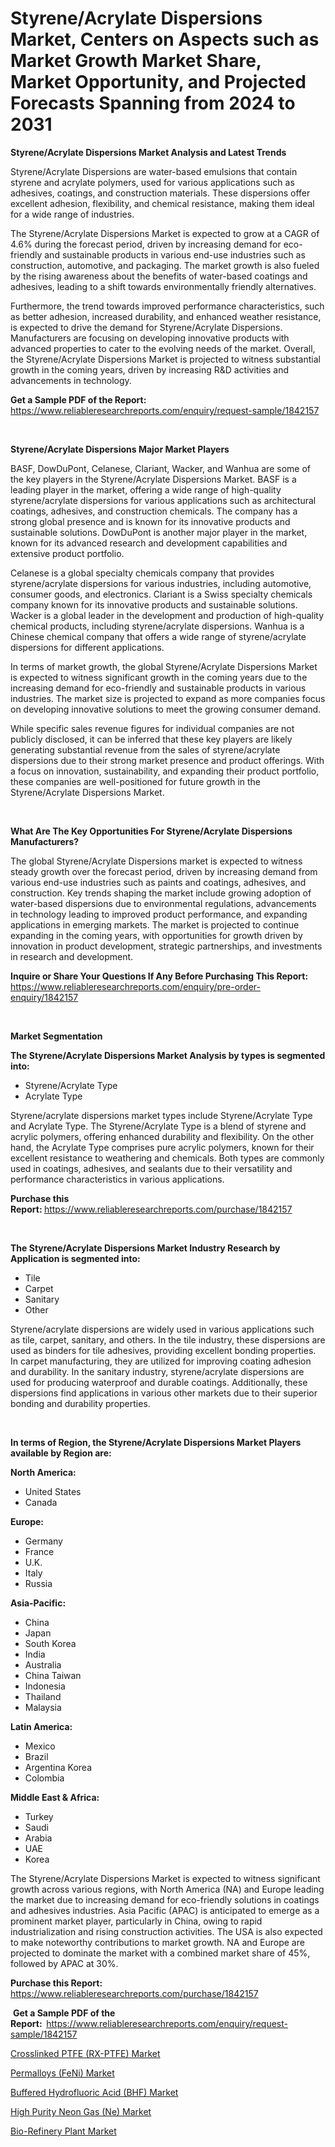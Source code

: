 <p><h1>Styrene/Acrylate Dispersions Market, Centers on Aspects such as Market Growth Market Share, Market Opportunity, and Projected Forecasts Spanning from 2024 to 2031</h1></p><p><strong>Styrene/Acrylate Dispersions Market Analysis and Latest Trends</strong></p>
<p><p>Styrene/Acrylate Dispersions are water-based emulsions that contain styrene and acrylate polymers, used for various applications such as adhesives, coatings, and construction materials. These dispersions offer excellent adhesion, flexibility, and chemical resistance, making them ideal for a wide range of industries.</p><p>The Styrene/Acrylate Dispersions Market is expected to grow at a CAGR of 4.6% during the forecast period, driven by increasing demand for eco-friendly and sustainable products in various end-use industries such as construction, automotive, and packaging. The market growth is also fueled by the rising awareness about the benefits of water-based coatings and adhesives, leading to a shift towards environmentally friendly alternatives.</p><p>Furthermore, the trend towards improved performance characteristics, such as better adhesion, increased durability, and enhanced weather resistance, is expected to drive the demand for Styrene/Acrylate Dispersions. Manufacturers are focusing on developing innovative products with advanced properties to cater to the evolving needs of the market. Overall, the Styrene/Acrylate Dispersions Market is projected to witness substantial growth in the coming years, driven by increasing R&D activities and advancements in technology.</p></p>
<p><strong>Get a Sample PDF of the Report:&nbsp;</strong> <a href="https://www.reliableresearchreports.com/enquiry/request-sample/1842157">https://www.reliableresearchreports.com/enquiry/request-sample/1842157</a></p>
<p>&nbsp;</p>
<p><strong>Styrene/Acrylate Dispersions Major Market Players</strong></p>
<p><p>BASF, DowDuPont, Celanese, Clariant, Wacker, and Wanhua are some of the key players in the Styrene/Acrylate Dispersions Market. BASF is a leading player in the market, offering a wide range of high-quality styrene/acrylate dispersions for various applications such as architectural coatings, adhesives, and construction chemicals. The company has a strong global presence and is known for its innovative products and sustainable solutions. DowDuPont is another major player in the market, known for its advanced research and development capabilities and extensive product portfolio.</p><p>Celanese is a global specialty chemicals company that provides styrene/acrylate dispersions for various industries, including automotive, consumer goods, and electronics. Clariant is a Swiss specialty chemicals company known for its innovative products and sustainable solutions. Wacker is a global leader in the development and production of high-quality chemical products, including styrene/acrylate dispersions. Wanhua is a Chinese chemical company that offers a wide range of styrene/acrylate dispersions for different applications.</p><p>In terms of market growth, the global Styrene/Acrylate Dispersions Market is expected to witness significant growth in the coming years due to the increasing demand for eco-friendly and sustainable products in various industries. The market size is projected to expand as more companies focus on developing innovative solutions to meet the growing consumer demand.</p><p>While specific sales revenue figures for individual companies are not publicly disclosed, it can be inferred that these key players are likely generating substantial revenue from the sales of styrene/acrylate dispersions due to their strong market presence and product offerings. With a focus on innovation, sustainability, and expanding their product portfolio, these companies are well-positioned for future growth in the Styrene/Acrylate Dispersions Market.</p></p>
<p>&nbsp;</p>
<p><strong>What Are The Key Opportunities For Styrene/Acrylate Dispersions Manufacturers?</strong></p>
<p><p>The global Styrene/Acrylate Dispersions market is expected to witness steady growth over the forecast period, driven by increasing demand from various end-use industries such as paints and coatings, adhesives, and construction. Key trends shaping the market include growing adoption of water-based dispersions due to environmental regulations, advancements in technology leading to improved product performance, and expanding applications in emerging markets. The market is projected to continue expanding in the coming years, with opportunities for growth driven by innovation in product development, strategic partnerships, and investments in research and development.</p></p>
<p><strong>Inquire or Share Your Questions If Any Before Purchasing This Report:</strong> <a href="https://www.reliableresearchreports.com/enquiry/pre-order-enquiry/1842157">https://www.reliableresearchreports.com/enquiry/pre-order-enquiry/1842157</a></p>
<p>&nbsp;</p>
<p><strong>Market Segmentation</strong></p>
<p><strong>The Styrene/Acrylate Dispersions Market Analysis by types is segmented into:</strong></p>
<p><ul><li>Styrene/Acrylate Type</li><li>Acrylate Type</li></ul></p>
<p><p>Styrene/acrylate dispersions market types include Styrene/Acrylate Type and Acrylate Type. The Styrene/Acrylate Type is a blend of styrene and acrylic polymers, offering enhanced durability and flexibility. On the other hand, the Acrylate Type comprises pure acrylic polymers, known for their excellent resistance to weathering and chemicals. Both types are commonly used in coatings, adhesives, and sealants due to their versatility and performance characteristics in various applications.</p></p>
<p><strong>Purchase this Report:&nbsp;</strong><a href="https://www.reliableresearchreports.com/purchase/1842157">https://www.reliableresearchreports.com/purchase/1842157</a></p>
<p>&nbsp;</p>
<p><strong>The Styrene/Acrylate Dispersions Market Industry Research by Application is segmented into:</strong></p>
<p><ul><li>Tile</li><li>Carpet</li><li>Sanitary</li><li>Other</li></ul></p>
<p><p>Styrene/acrylate dispersions are widely used in various applications such as tile, carpet, sanitary, and others. In the tile industry, these dispersions are used as binders for tile adhesives, providing excellent bonding properties. In carpet manufacturing, they are utilized for improving coating adhesion and durability. In the sanitary industry, styrene/acrylate dispersions are used for producing waterproof and durable coatings. Additionally, these dispersions find applications in various other markets due to their superior bonding and durability properties.</p></p>
<p>&nbsp;</p>
<p><strong>In terms of Region, the Styrene/Acrylate Dispersions Market Players available by Region are:</strong></p>
<p>
    <p> <strong> North America: </strong>
        <ul>
            <li>United States</li>
            <li>Canada</li>
        </ul>
        </p> 
    <p> <strong> Europe: </strong>
        <ul>
            <li>Germany</li>
            <li>France</li>
            <li>U.K.</li>
            <li>Italy</li>
            <li>Russia</li>
        </ul>
        </p> 
    <p> <strong> Asia-Pacific: </strong>
        <ul>
            <li>China</li>
            <li>Japan</li>
            <li>South Korea</li>
            <li>India</li>
            <li>Australia</li>
            <li>China Taiwan</li>
            <li>Indonesia</li>
            <li>Thailand</li>
            <li>Malaysia</li>
        </ul>
        </p> 
    <p> <strong> Latin America: </strong>
        <ul>
            <li>Mexico</li>
            <li>Brazil</li>
            <li>Argentina Korea</li>
            <li>Colombia</li>
        </ul>
        </p> 
    <p> <strong> Middle East & Africa: </strong>
        <ul>
            <li>Turkey</li>
            <li>Saudi</li>
            <li>Arabia</li>
            <li>UAE</li>
            <li>Korea</li>
        </ul>
    </p>
    </p>
<p><p>The Styrene/Acrylate Dispersions Market is expected to witness significant growth across various regions, with North America (NA) and Europe leading the market due to increasing demand for eco-friendly solutions in coatings and adhesives industries. Asia Pacific (APAC) is anticipated to emerge as a prominent market player, particularly in China, owing to rapid industrialization and rising construction activities. The USA is also expected to make noteworthy contributions to market growth. NA and Europe are projected to dominate the market with a combined market share of 45%, followed by APAC at 30%.</p></p>
<p><strong>Purchase this Report: </strong><a href="https://www.reliableresearchreports.com/purchase/1842157">https://www.reliableresearchreports.com/purchase/1842157</a></p>
<p>&nbsp;<strong>Get a Sample PDF of the Report:&nbsp;&nbsp;</strong><a href="https://www.reliableresearchreports.com/enquiry/request-sample/1842157">https://www.reliableresearchreports.com/enquiry/request-sample/1842157</a></p>
<p><strong></strong></p>
<p><p><a href="https://medium.com/@karinaokon98/analyzing-crosslinked-ptfe-rx-ptfe-market-global-industry-perspective-and-forecast-2024-to-cbe21a16d87b">Crosslinked PTFE (RX-PTFE) Market</a></p><p><a href="https://medium.com/@karinaokon98/decoding-permalloys-feni-market-metrics-market-share-trends-and-growth-patterns-ebdf4df2c381">Permalloys (FeNi) Market</a></p><p><a href="https://medium.com/@karinaokon98/analyzing-buffered-hydrofluoric-acid-bhf-market-global-industry-perspective-and-forecast-2024-467e68f5a207">Buffered Hydrofluoric Acid (BHF) Market</a></p><p><a href="https://medium.com/@karinaokon98/high-purity-neon-gas-ne-market-research-report-its-history-and-forecast-2024-to-2031-5cb27670f2a8">High Purity Neon Gas (Ne) Market</a></p><p><a href="https://medium.com/@karinaokon98/bio-refinery-plant-market-furnishes-information-on-market-share-market-trends-and-market-growth-29918213deae">Bio-Refinery Plant Market</a></p></p>